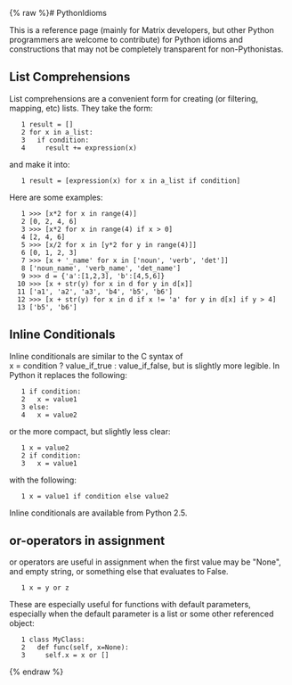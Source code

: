 {% raw %}# PythonIdioms

This is a reference page (mainly for Matrix developers, but other Python
programmers are welcome to contribute) for Python idioms and
constructions that may not be completely transparent for
non-Pythonistas.

## List Comprehensions

List comprehensions are a convenient form for creating (or filtering,
mapping, etc) lists. They take the form:

```
   1 result = []
   2 for x in a_list:
   3   if condition:
   4     result += expression(x)
```

and make it into:

```
   1 result = [expression(x) for x in a_list if condition]
```

Here are some examples:

```
   1 >>> [x*2 for x in range(4)]
   2 [0, 2, 4, 6]
   3 >>> [x*2 for x in range(4) if x > 0]
   4 [2, 4, 6]
   5 >>> [x/2 for x in [y*2 for y in range(4)]]
   6 [0, 1, 2, 3]
   7 >>> [x + '_name' for x in ['noun', 'verb', 'det']]
   8 ['noun_name', 'verb_name', 'det_name']
   9 >>> d = {'a':[1,2,3], 'b':[4,5,6]}
  10 >>> [x + str(y) for x in d for y in d[x]]
  11 ['a1', 'a2', 'a3', 'b4', 'b5', 'b6']
  12 >>> [x + str(y) for x in d if x != 'a' for y in d[x] if y > 4]
  13 ['b5', 'b6']
```

## Inline Conditionals

Inline conditionals are similar to the C syntax of
x = condition ? value\_if\_true : value\_if\_false, but is slightly more
legible. In Python it replaces the following:

```
   1 if condition:
   2   x = value1
   3 else:
   4   x = value2
```

or the more compact, but slightly less clear:

```
   1 x = value2
   2 if condition:
   3   x = value1
```

with the following:

```
   1 x = value1 if condition else value2
```

Inline conditionals are available from Python 2.5.

## or-operators in assignment

or operators are useful in assignment when the first value may be
"None", and empty string, or something else that evaluates to False.

```
   1 x = y or z
```

These are especially useful for functions with default parameters,
especially when the default parameter is a list or some other referenced
object:

```
   1 class MyClass:
   2   def func(self, x=None):
   3     self.x = x or []
```
<update date omitted for speed>{% endraw %}